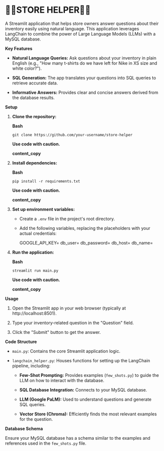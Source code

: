 # **🐱‍🚀STORE HELPER🐱‍🚀**

A Streamlit application that helps store owners answer questions about their inventory easily using natural language. This application leverages LangChain to combine the power of Large Language Models (LLMs) with a MySQL database.

**Key Features**

*   **Natural Language Queries:** Ask questions about your inventory in plain English (e.g., "How many t-shirts do we have left for Nike in XS size and white color?").
    
*   **SQL Generation:** The app translates your questions into SQL queries to retrieve accurate data.
    
*   **Informative Answers:** Provides clear and concise answers derived from the database results.
    

**Setup**

1.  **Clone the repository:**
    
    **Bash**
    
        git clone https://github.com/your-username/store-helper
        
    
    **Use code with caution.**
    
    **content\_copy**
    
2.  **Install dependencies:**
    
    **Bash**
    
        pip install -r requirements.txt
        
    
    **Use code with caution.**
    
    **content\_copy**
    
3.  **Set up environment variables:**
    
    *   Create a `.env` file in the project's root directory.
        
    *   Add the following variables, replacing the placeholders with your actual credentials:
        
    
        GOOGLE_API_KEY=<Your Google API Key>
        db_user=<Your MySQL Username>
        db_password=<Your MySQL Password>
        db_host=<Your MySQL Host>
        db_name=<Your MySQL Database Name>
        
    
4.  **Run the application:**
    
    **Bash**
    
        streamlit run main.py
        
    
    **Use code with caution.**
    
    **content\_copy**
    

**Usage**

1.  Open the Streamlit app in your web browser (typically at http://localhost:8501).
    
2.  Type your inventory-related question in the "Question" field.
    
3.  Click the "Submit" button to get the answer.
    

**Code Structure**

*   `main.py`: Contains the core Streamlit application logic.
    
*   `langchain_helper.py`: Houses functions for setting up the LangChain pipeline, including:
    
    *   **Few-Shot Prompting:** Provides examples (`few_shots.py`) to guide the LLM on how to interact with the database.
        
    *   **SQL Database Integration:** Connects to your MySQL database.
        
    *   **LLM (Google PaLM):** Used to understand questions and generate SQL queries.
        
    *   **Vector Store (Chroma):** Efficiently finds the most relevant examples for the question.
        

**Database Schema**

Ensure your MySQL database has a schema similar to the examples and references used in the `few_shots.py` file.
